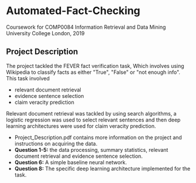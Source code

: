 # Automated-Fact-Checking
Coursework for COMP0084 Information Retrieval and Data Mining University College London, 2019

## Project Description
The project tackled the FEVER fact verification task, Which involves using Wikipedia to classify facts as either "True", "False"
or "not enough info". This task involved
- relevant document retrieval
- evidence sentence selection
- claim veracity prediction

Relevant document retrieval was tackled by using search algorithms, a logistic regression was used to select relevant sentences
and then deep learning architectures were used for claim veracity prediction.

- Project_Description.pdf contains more information on the project and instructions on acquiring the data.
- **Question 1-5:** the data processing, summary statistics, relevant document retrieval and evidence sentence selection.
- **Question 6:** A simple baseline neural network.
- **Question 8:** The specific deep learning architecture implemented for the task.
